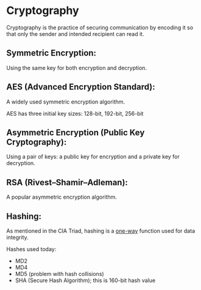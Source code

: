 # **Cryptography** 

Cryptography is the practice of securing communication by encoding it so that only the sender and intended recipient can read it.

## Symmetric Encryption: 
Using the same key for both encryption and decryption.

## AES (Advanced Encryption Standard):
A widely used symmetric encryption algorithm.

AES has three initial key sizes: 128-bit, 192-bit, 256-bit

## Asymmetric Encryption (Public Key Cryptography):
Using a pair of keys: a public key for encryption and a private key for decryption.

## RSA (Rivest–Shamir–Adleman): 
A popular asymmetric encryption algorithm.

## Hashing:
As mentioned in the CIA Triad, hashing is a <ins>one-way</ins> function used for data integrity.

Hashes used today:
- MD2
- MD4
- MD5 (problem with hash collisions)
- SHA (Secure Hash Algorithm); this is 160-bit hash value

  
